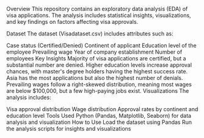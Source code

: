 Overview
This repository contains an exploratory data analysis (EDA) of visa applications. The analysis includes statistical insights, visualizations, and key findings on factors affecting visa approvals.

Dataset
The dataset (Visadataset.csv) includes attributes such as:

Case status (Certified/Denied)
Continent of applicant
Education level of the employee
Prevailing wage
Year of company establishment
Number of employees
Key Insights
Majority of visa applications are certified, but a substantial number are denied.
Higher education levels increase approval chances, with master's degree holders having the highest success rate.
Asia has the most applications but also the highest number of denials.
Prevailing wages follow a right-skewed distribution, meaning most wages are below $100,000, but a few high-paying jobs exist.
Visualizations
The analysis includes:

Visa approval distribution
Wage distribution
Approval rates by continent and education level
Tools Used
Python (Pandas, Matplotlib, Seaborn) for data analysis and visualization
How to Use
Load the dataset using Pandas
Run the analysis scripts for insights and visualizations
